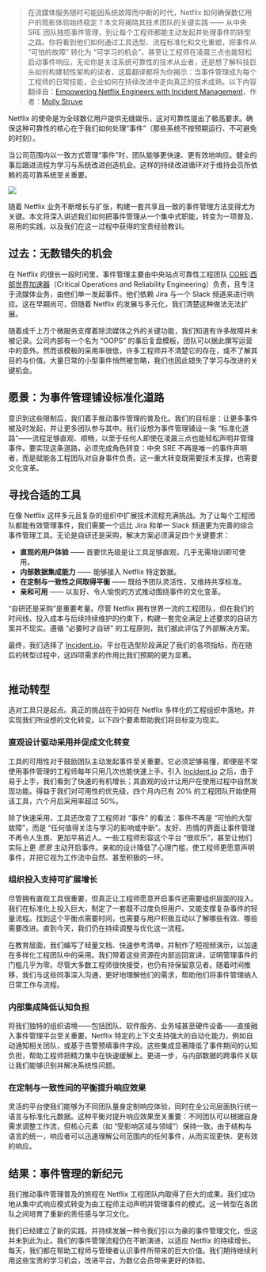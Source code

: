 > 在流媒体服务随时可能因系统故障而中断的时代，Netflix 如何确保数亿用户的观影体验始终稳定？本文将揭晓其技术团队的关键实践 —— 从中央 SRE 团队独揽事件管理，到让每个工程师都能主动发起并处理事件的转型之路。你将看到他们如何通过工具选型、流程标准化和文化重塑，把事件从 “可怕的故障” 转化为 “可学习的机会”，甚至让工程师在凌晨三点也能轻松启动事件响应。无论你是关注系统可靠性的技术从业者，还是想了解科技巨头如何构建韧性架构的读者，这篇翻译都将为你揭示：当事件管理成为每个工程师的日常技能，企业如何在持续改进中走向真正的技术成熟。以下内容翻译自：[Empowering Netflix Engineers with Incident Management](https://github.com)，作者：[Molly Struve](https://github.com)

Netflix 的使命是为全球数亿用户提供无缝娱乐，这对可靠性提出了极高要求。确保这种可靠性的核心在于我们如何处理“事件”（那些系统不按预期运行、不可避免的时刻）。

当公司范围内以一致方式管理“事件”时，团队能够更快速、更有效地响应。健全的事后跟进流程为学习与系统改进创造机会。这样的持续改进循环对于维持会员所依赖的高可靠系统至关重要。

![](https://img2024.cnblogs.com/blog/626506/202510/626506-20251003192044540-1597855252.png)

随着 Netflix 业务不断增长与扩张，构建一套共享且一致的事件管理方法变得尤为关键。本文将深入讲述我们如何把事件管理从一个集中式职能，转变为一项普及、易用的实践，以及我们在这一过程中获得的宝贵经验教训。

## 过去：无数错失的机会

在 Netflix 的很长一段时间里，事件管理主要由中央站点可靠性工程团队 [CORE](https://github.com):[西部世界加速器](https://xbsjjsq.com)（Critical Operations and Reliability Engineering）负责，且专注于流媒体业务，由他们单一发起事件。他们依赖 Jira 与一个 Slack 频道来进行响应。这在早期尚可，但随着 Netflix 的发展与多元化，我们清楚这种做法无法扩展。

随着成千上万个微服务支撑着除流媒体之外的关键功能，我们知道有许多故障并未被记录。公司内部有一个名为 “OOPS” 的事后复盘模板，团队可以据此撰写运营中的意外。然而该模板的采用率很低，许多工程师并不清楚它的存在，或不了解其目的与价值。大量日常的小型事件悄然被忽略，我们也因此错失了学习与改进的关键机会。

## 愿景：为事件管理铺设标准化道路

意识到这些限制后，我们着手推动事件管理的普及化。我们的目标是：让更多事件被及时发起，并让更多团队参与其中。我们设想为事件管理铺设一条 “标准化道路”——流程足够直观、顺畅，以至于任何人即使在凌晨三点也能轻松声明并管理事件。要实现这条道路，必须完成角色转变：中央 SRE 不再是唯一的事件声明者，而是赋能各工程团队对自身事件负责。这一重大转变既需要技术支撑，也需要文化变革。

## 寻找合适的工具

在像 Netflix 这样多元且复杂的组织中扩展技术流程充满挑战。为了让每个工程团队都能有效管理事件，我们需要一个远比 Jira 和单一 Slack 频道更为完善的综合事件管理工具。无论是自研还是采购，解决方案必须满足四个关键要求：

* **直观的用户体验** —— 首要优先级是让工具足够直观，几乎无需培训即可使用。
* **内部数据集成能力** —— 能够接入 Netflix 特定数据。
* **在定制与一致性之间取得平衡** —— 既给予团队灵活性，又维持共享标准。
* **亲和可用** —— 以友好、令人愉悦的方式推动围绕事件的文化变革。

“自研还是采购”是重要考量。尽管 Netflix 拥有世界一流的工程团队，但在我们的时间线、投入成本与后续持续维护的约束下，构建一套完全满足上述要求的自研方案并不现实。遵循 “必要时才自研” 的工程原则，我们据此评估了外部解决方案。

最终，我们选择了 [Incident.io](https://github.com)。平台在选型阶段满足了我们的各项指标，而在随后的转型过程中，这四项需求的作用比我们预期的更为显著。

![]()

## 推动转型

选对工具只是起点。真正的挑战在于如何在 Netflix 多样化的工程组织中落地，并实现我们所设想的文化转变。以下四个要素帮助我们将目标变为现实。

### 直观设计驱动采用并促成文化转变

工具的可用性对于鼓励团队主动发起事件至关重要。它必须足够易懂，即便是不常使用事件管理的工程师每年只用几次也能快速上手。引入 [Incident.io](https://github.com) 之后，由于易于上手，我们看到了快速的有机增长；其直观的设计让用户在使用过程中自然发现功能。得益于我们对可用性的优先级，四个月内已有 20% 的工程团队开始使用该工具，六个月后采用率超过 50%。

除了快速采用，工具还改变了工程师对 “事件” 的看法：事件不再是 “可怕的大型故障”，而是 “任何值得关注与学习的影响或中断”。友好、热情的界面让事件管理不再令人生畏、更加平易近人。一些工程师形容这个平台 “很欢乐”，甚至让他们实际上更 *愿意* 主动开启事件。亲和的设计降低了心理门槛，使工程师更愿意声明事件，并把它视为工作流中自然、甚至积极的一环。

### 组织投入支持可扩展增长

尽管拥有直观工具很重要，但真正让工程师愿意开启事件还需要组织层面的投入。我们在标准化上投入巨大，制定了一套既不过度负担用户、又能支撑复杂事件的轻量流程。找到这个平衡点需要时间，也需要与用户积极互动以了解哪些有效、哪些需要改进。直到今天，我们仍在持续调整与优化这一流程。

在教育层面，我们编写了轻量文档、快速参考清单，并制作了短视频演示，以加速在多样化工程团队中的采用。我们带着这些资源在内部巡回宣讲，证明管理事件的门槛几乎为零。尽管大多数工程师很快接受，也仍有持保留意见者。随着时间推移，我们与这些同事深入沟通，更好地理解他们的需求，帮助他们将事件管理纳入日常工作与流程。

### 内部集成降低认知负担

将我们独特的组织语境——包括团队、软件服务、业务域甚至硬件设备——直接融入事件管理平台至关重要。Netflix 特定的上下文支持强大的自动化能力，例如自动通知相关团队，或基于告警预填事件字段。这些集成显著降低了事件期间的认知负担，帮助工程师把精力集中在快速缓解上。更进一步，与内部数据的跨事件关联让我们能够识别并解决系统性问题。

### 在定制与一致性间的平衡提升响应效果

灵活的平台使我们能够为不同团队量身定制响应体验，同时在全公司层面执行统一语言与标准化元数据。这种平衡对提升响应效果至关重要：不同团队可以根据自身需求调整工作流，但核心元素（如 “受影响区域与领域”）保持一致。由于结构与语言的统一，响应者可以迅速理解公司范围内的任何事件，从而实现更快、更有效的响应。

## 结果：事件管理的新纪元

我们推动事件管理普及的旅程在 Netflix 工程团队内取得了巨大的成果。我们成功地从集中式响应模式转变为由工程师主动声明并管理事件的模式。这一转型在各团队之间培育了重新的责任感与学习文化。

我们已经建立了新的实践，并持续发展一种令我们引以为豪的事件管理文化，但这并未到此为止。我们的事件管理流程仍在不断演进，以适应 Netflix 的持续增长。每天，我们都在帮助工程师与管理者认识事件所带来的巨大价值。我们期待继续利用这些宝贵的学习机会，改进平台，为数亿会员带来更好的体验。
